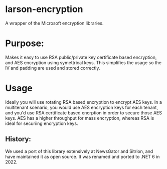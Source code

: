 # larson-encryption
A wrapper of the Microsoft encryption libraries. 

# Purpose:
Makes it easy to use RSA public/private key certificate based encryption, and AES encryption using symettrical keys. This simplifies the usage so the IV and padding are used and stored correctly. 

# Usage
Ideally you will use rotating RSA based encryption to encrypt AES keys. In a multitenant scenario, you would use AES encryption keys for each tenant, and you'd use RSA certificate based encrption in order to secure those AES keys. AES has a higher throughput for mass encryption, whereas RSA is ideal for securiing encryption keys. 

## History: 
We used a port of this library extensively at NewsGator and Sitrion, and have maintained it as open source. It was renamed and ported to .NET 6 in 2022. 
